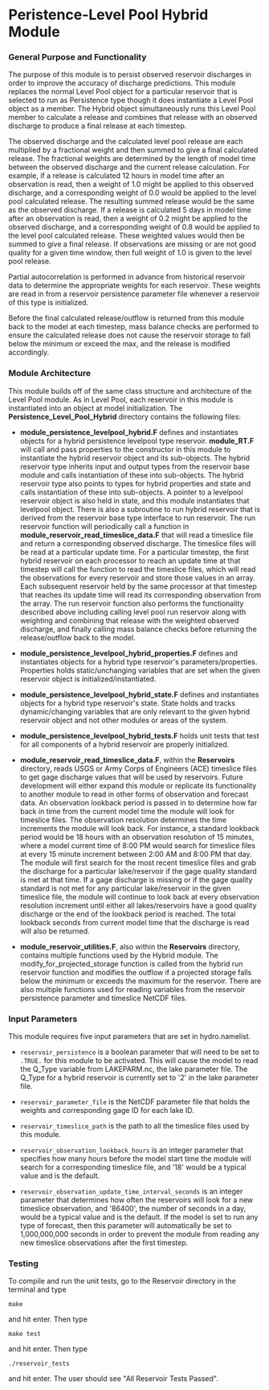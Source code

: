 # Peristence-Level Pool Hybrid Module

### General Purpose and Functionality

The purpose of this module is to persist observed reservoir discharges in order to improve the accuracy of discharge predictions. This
module replaces the normal Level Pool object for a particular reservoir that is selected to run as Persistence type though it does
instantiate a Level Pool object as a member. The Hybrid object simultaneously runs this Level Pool member to calculate a release
and combines that release with an observed discharge to produce a final release at each timestep.

The observed discharge and the calculated
level pool release are each multiplied by a fractional weight and then summed to give a final calculated release. The fractional weights
are determined by the length of model time between the observed discharge and the current release calculation. For example, if a release
is calculated 12 hours in model time after an observation is read, then a weight of 1.0 might be applied to this observed discharge, and
a corresponding weight of 0.0 would be applied to the level pool calculated release. The resulting summed release would be the same as
the observed discharge. If a release is calculated 5 days in model time after an observation is read, then a weight of 0.2 might be
applied to the observed discharge, and a corresponding weight of 0.8 would be applied to the level pool calculated release. These weighted
values would then be summed to give a final release. If observations are missing or are not good quality for a given time window, then
full weight of 1.0 is given to the level pool release.

Partial autocorrelation is performed in advance from historical reservoir data to determine the appropriate weights for each reservoir.
These weights are read in from a reservoir persistence parameter file whenever a reservoir of this type is initialized.

Before the final calculated release/outflow is returned from this module back to the model at each timestep, mass balance checks are
performed to ensure the calculated release does not cause the reservoir storage to fall below the minimum or exceed the max, and the
release is modified accordingly.


### Module Architecture

This module builds off of the same class structure and architecture of the Level Pool module. As in Level Pool, each reservoir in this
module is instantiated into an object at model initialization. The **Persistence_Level_Pool_Hybrid** directory contains the following files:

* **module_persistence_levelpool_hybrid.F** defines and instantiates objects for a hybrid persistence levelpool type
reservoir. **module_RT.F** will call and pass properties to the constructor in this module to instantiate the hybrid reservoir
object and its sub-objects. The hybrid reservoir type inherits input and output types from the reservoir base module and calls
instantiation of these into sub-objects. The hybrid reservoir type also points to types for hybrid properties and state and calls
instantiation of these into sub-objects. A pointer to a levelpool reservoir object is also held in state, and this module
instantiates that levelpool object. There is also a subroutine to run hybrid reservoir that is derived from the reservoir base
type interface to run reservoir. The run reservoir function will periodically call a function in **module_reservoir_read_timeslice_data.F** that
will read a timeslice file and return a corresponding observed discharge. The timeslice files will be read at a particular update
time. For a particular timestep, the first hybrid reservoir on each processor to reach an update time at that timestep will call the
function to read the timeslice files, which will read the observations for every reservoir and store those values in an array. Each subsequent
reservoir held by the same processor at that timestep that reaches its update time will read its corresponding observation from the array. The
run reservoir function also performs the functionality described above including calling level pool run reservoir along with weighting and combining
that release with the weighted observed discharge, and finally calling mass balance checks before returning the release/outflow back to the model.

* **module_persistence_levelpool_hybrid_properties.F** defines and instantiates objects for a hybrid type reservoir's
parameters/properties. Properties holds static/unchanging variables that are set when the given reservoir object is
initialized/instantiated.

* **module_persistence_levelpool_hybrid_state.F** defines and instantiates objects for a hybrid type reservoir's state.
State holds and tracks dynamic/changing variables that are only relevant to the given hybrid reservoir object and not other
modules or areas of the system.

* **module_persistence_levelpool_hybrid_tests.F** holds unit tests that test for all components of a hybrid reservoir
are properly initialized.

* **module_reservoir_read_timeslice_data.F**, within the **Reservoirs** directory, reads USGS or Army Corps of Engineers (ACE)
timeslice files to get gage discharge values that will be used by reservoirs. Future development will either expand this module
or replicate its functionality to another module to read in other forms of observation and forecast data. An observation lookback
period is passed in to determine how far back in time from the current model time the module will look for timeslice files. The
observation resolution determines the time increments the module will look back. For instance, a standard lookback period would be
18 hours with an observation resolution of 15 minutes, where a model current time of 8:00 PM would search for timeslice
files at every 15 minute increment between 2:00 AM and 8:00 PM that day. The module will first search for the most recent
timeslice files and grab the discharge for a particular lake/reservoir if the gage quality standard is met at that time.
If a gage discharge is missing or if the gage quality standard is not met for any particular lake/reservoir in the given
timeslice file, the module will continue to look back at every observation resolution increment until either all
lakes/reservoirs have a good quality discharge or the end of the lookback period is reached. The total lookback seconds
from current model time that the discharge is read will also be returned.

* **module_reservoir_utilities.F**, also within the **Reservoirs** directory,
contains multiple functions used by the Hybrid module. The modify_for_projected_storage function is called from the
hybrid run reservoir function and modifies the outflow if a projected storage falls below the minimum or exceeds the
maximum for the reservoir. There are also multiple functions used for reading variables from the reservoir
persistence parameter and timeslice NetCDF files.


### Input Parameters

This module requires five input parameters that are set in hydro.namelist.

* ```reservoir_persistence``` is a boolean parameter that will need to be set to ```.TRUE.``` for this module to be activated. This will cause the model to read the Q_Type variable
from LAKEPARM.nc, the lake parameter file. The Q_Type for a hybrid reservoir is currently set to '2' in the lake parameter file.

* ```reservoir_parameter_file``` is the NetCDF parameter file that holds the weights and corresponding gage ID for each lake ID.

* ```reservoir_timeslice_path``` is the path to all the
timeslice files used by this module.

* ```reservoir_observation_lookback_hours``` is an integer parameter that specifies how many hours before the model start time the module will
search for a corresponding timeslice file, and '18' would be a typical value and is the default.

* ```reservoir_observation_update_time_interval_seconds``` is an integer parameter that determines how often the reservoirs will look for a new timeslice
observation, and '86400', the number of seconds in a day, would be a typical value and is the default. If the model is set to run any
type of forecast, then this parameter will automatically be set to 1,000,000,000
seconds in order to prevent the module from reading any new timeslice observations after the first timestep.


### Testing

To compile and run the unit tests, go to the Reservoir directory in the terminal and type

```
make
```

and hit enter. Then type

```
make test
```

and hit enter. Then type

```
./reservoir_tests
```

and hit enter.
The user should see "All Reservoir Tests Passed".
